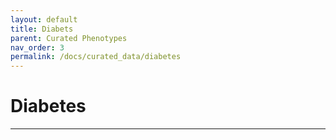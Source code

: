 ```yaml
---
layout: default
title: Diabets
parent: Curated Phenotypes
nav_order: 3
permalink: /docs/curated_data/diabetes
---
```


# Diabetes



---
